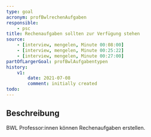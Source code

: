```yaml
---
type: goal
acronym: profBwlrechenAufgaben
responsible: 
    - psc
title: Rechenaufgaben sollten zur Verfügung stehen
source:
    - [interview, mengelen, Minute 00:08:00]
    - [interview, mengelen, Minute 00:25:22]
    - [interview, mengelen, Minute 00:27:00]
partOfLargerGoal: profBwlAufgabentypen
history:
    v1:
        date: 2021-07-08
        comment: initially created
todo: 
---
```


## Beschreibung

BWL Professor:innen können Rechenaufgaben erstellen.
